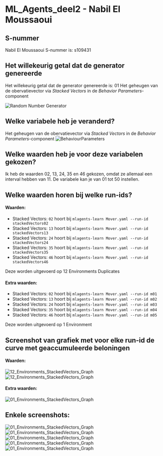 # ML_Agents_deel2 - Nabil El Moussaoui

## S-nummer
Nabil El Moussaoui
S-nummer is: s109431

## Het willekeurig getal dat de generator genereerde
Het willekeurig getal dat de generator genereerde is: 01
Het geheugen van de obervatievector via _Stacked Vectors_ in de _Behavior Parameters_-component

![Random Number Generator](Images/01.png)

## Welke variabele heb je veranderd?
Het geheugen van de obervatievector via _Stacked Vectors_ in de _Behavior Parameters_-component
![BehaviourParameters](Images/BehaviourParameters.png)

## Welke waarden heb je voor deze variabelen gekozen?
Ik heb de waarden 02, 13, 24, 35 en 46 gekozen, omdat ze allemaal een interval hebben van 11.
De variabele kan je van 01 tot 50 instellen.

## Welke waarden horen bij welke run-ids?
#### Waarden:
- Stacked Vectors: `02` hoort bij `mlagents-learn Mover.yaml --run-id stackedVectors02`
- Stacked Vectors: `13` hoort bij `mlagents-learn Mover.yaml --run-id stackedVectors13`
- Stacked Vectors: `24` hoort bij `mlagents-learn Mover.yaml --run-id stackedVectors24`
- Stacked Vectors: `35` hoort bij `mlagents-learn Mover.yaml --run-id stackedVectors35`
- Stacked Vectors: `46` hoort bij `mlagents-learn Mover.yaml --run-id stackedVectors46`

Deze worden uitgevoerd op 12 Environments Duplicates

#### Extra waarden:
- Stacked Vectors: `02` hoort bij `mlagents-learn Mover.yaml --run-id m01`
- Stacked Vectors: `13` hoort bij `mlagents-learn Mover.yaml --run-id m02`
- Stacked Vectors: `24` hoort bij `mlagents-learn Mover.yaml --run-id m03`
- Stacked Vectors: `35` hoort bij `mlagents-learn Mover.yaml --run-id m04`
- Stacked Vectors: `46` hoort bij `mlagents-learn Mover.yaml --run-id m05`

Deze worden uitgevoerd op 1 Environment

## Screenshot van grafiek met voor elke run-id de curve met geaccumuleerde beloningen
#### Waarden:
![12_Environments_StackedVectors_Graph](Images/12_Environments_StackedVectors_Graph_2.png)
![12_Environments_StackedVectors_Graph](Images/12_Environments_StackedVectors_Graph.png)

#### Extra waarden:
![01_Environments_StackedVectors_Graph](Images/01_Environments_StackedVectors_Graph.png)

## Enkele screenshots:
![01_Environments_StackedVectors_Graph](Images/stackedVector02.png)
![01_Environments_StackedVectors_Graph](Images/stackedVector13.png)
![01_Environments_StackedVectors_Graph](Images/stackedVector24.png)
![01_Environments_StackedVectors_Graph](Images/stackedVector35.png)
![01_Environments_StackedVectors_Graph](Images/stackedVector46.png)

